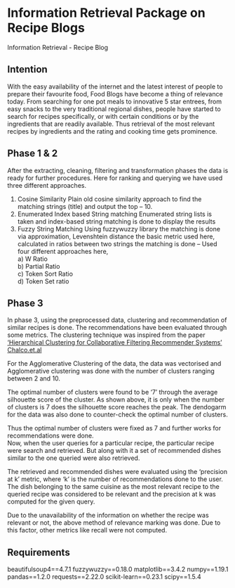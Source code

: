 <h1> Information Retrieval Package on Recipe Blogs </h1>
Information Retrieval - Recipe Blog
<br>
  
## Intention <br>
With the easy availability of the internet and the latest interest of people to prepare 
their favourite food, Food Blogs have become a thing of relevance today. From searching for 
one pot meals to innovative 5 star entrees, from easy snacks to the very traditional regional 
dishes, people have started to search for recipes specifically, or with certain conditions or by 
the ingredients that are readily available. Thus retrieval of the most relevant recipes by 
ingredients and the rating and cooking time gets prominence.
<br>

## Phase 1 & 2 <br>
After the extracting, cleaning, filtering and transformation phases the data is ready for 
further procedures. Here for ranking and querying we have used three different approaches.<br>
1) Cosine Similarity
Plain old cosine similarity approach to find the matching strings (title) and 
output the top – 10.<br>
2) Enumerated Index based String matching
Enumerated string lists is taken and index-based string matching is done to 
display the results<br>
3) Fuzzy String Matching
Using fuzzywuzzy library the matching is done via approximation, 
Levenshtein distance the basic metric used here, calculated in ratios between 
two strings the matching is done – Used four different approaches here, <br>
  a) W Ratio <br>
  b) Partial Ratio <br>
  c) Token Sort Ratio <br>
  d) Token Set ratio <br>

## Phase 3 <br>

In phase 3, using the preprocessed data, clustering and recommendation of similar recipes is done.
The recommendations have been evaluated through some metrics.
The clustering technique was inspired from the paper [‘Hierarchical Clustering for Collaborative
Filtering Recommender Systems’ Chalco.et.al](https://doi.org/10.1007/978-3-319-94229-2_34)<br>

For the Agglomerative Clustering of the data, the data was vectorised and Agglomerative
clustering was done with the number of clusters ranging between 2 and 10.<br>

The optimal number of clusters were found to be ‘7’ through the average silhouette score of the
cluster. As shown above, it is only when the number of clusters is 7 does the silhouette score
reaches the peak. The dendogarm for the data was also done to counter-check the optimal
number of clusters.<br>

Thus the optimal number of clusters were fixed as 7 and further works for recommendations
were done.<br>
Now, when the user queries for a particular recipe, the particular recipe were search and
retrieved. But along with it a set of recommended dishes similar to the one queried were also
retrieved.<br>

The retrieved and recommended dishes were evaluated using the ‘precision at k’ metric, where
‘k’ is the number of recommendations done to the user. The dish belonging to the same cuisine
as the most relevant recipe to the queried recipe was considered to be relevant and the
precision at k was computed for the given query.<br>

Due to the unavailability of the information on whether the recipe was relevant or not, the above
method of relevance marking was done. Due to this factor, other metrics like recall were not
computed.<br>

## Requirements 
beautifulsoup4==4.7.1
fuzzywuzzy==0.18.0
matplotlib==3.4.2
numpy==1.19.1
pandas==1.2.0
requests==2.22.0
scikit-learn==0.23.1
scipy==1.5.4
